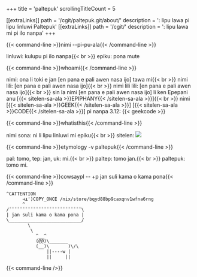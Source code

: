 +++
title               = 'paltepuk'
scrollingTitleCount = 5

[[extraLinks]]
path        = '/cgit/paltepuk.git/about/'
description = ': lipu lawa pi lipu linluwi Paltepuk'
[[extraLinks]]
path        = '/cgit/'
description = ': lipu lawa mi pi ilo nanpa'
+++

{{< command-line  >}}nimi --pi-pu-ala{{< /command-line >}}

linluwi: kulupu pi ilo nanpa{{< br >}}
epiku: pona mute

{{< command-line  >}}whoami{{< /command-line >}}

nimi: ona li toki e jan [en pana e pali awen nasa ijo] tawa mi{{< br >}}
nimi lili: [en pana e pali awen nasa ijo]{{< br >}}
nimi lili lili: [en pana e pali awen nasa ijo]{{< br >}}
sin la nimi [en pana e pali awen nasa ijo] li ken Epepani anu [{{< sitelen-sa-ala >}}EPIPHANY{{< /sitelen-sa-ala >}}]{{< br >}}
nimi [{{< sitelen-sa-ala >}}GEEK{{< /sitelen-sa-ala >}}] [{{< sitelen-sa-ala >}}CODE{{< /sitelen-sa-ala >}}] pi nanpa 3.12: {{< geekcode >}}

{{< command-line  >}}whatisthis{{< /command-line >}}

nimi sona: ni li lipu linluwi mi epiku{{< br >}}
sitelen: ![](/web-buttons/paltepuk.gif)

{{< command-line  >}}etymology -v paltepuk{{< /command-line >}}

pal: tomo, tep: jan, uk: mi.{{< br >}}
paltep: tomo jan.{{< br >}}
paltepuk: tomo mi.

{{< command-line  >}}cowsaypl -- +p jan suli kama o kama pona{{< /command-line >}}

```
^CATTENTION
      ⊣⍎')COPY_ONCE /nix/store/bqyd88bp9caxqnv1wfna6rng
      ^
/¯¯¯¯¯¯¯¯¯¯¯¯¯¯¯¯¯¯¯¯¯¯¯¯¯¯¯\
| jan suli kama o kama pona |
\___________________________/
        \
         \
           ^__^
           (@@)\_______
           (__)\       )\/\
               ||----w |
               ||     ||
```

{{< command-line />}}
